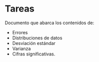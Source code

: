 # Tareas
Documento que abarca los contenidos de:

* Errores 
* Distribuciones de datos
* Desviación estándar
* Varianza
* Cifras significativas.